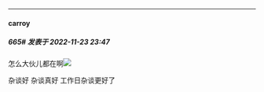 

*****

####  carroy  
##### 665#       发表于 2022-11-23 23:47

怎么大伙儿都在啊<img src="https://static.saraba1st.com/image/smiley/face2017/068.png" referrerpolicy="no-referrer">

杂谈好 杂谈真好
工作日杂谈更好了

